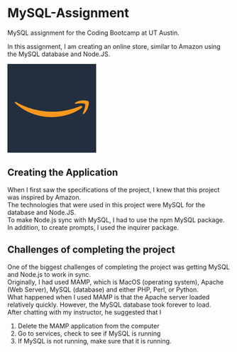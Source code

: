 # MySQL-Assignment
MySQL assignment for the Coding Bootcamp at UT Austin. 

In this assignment, I am creating an online store, similar to Amazon using the MySQL database and Node.JS. 

![alt text](images/amazon.jpg)

## Creating the Application
When I first saw the specifications of the project, I knew that this project was inspired by Amazon.   
The technologies that were used in this project were MySQL for the database and Node.JS.   
To make Node.js sync with MySQL, I had to use the npm MySQL package.   
In addition, to create prompts, I used the inquirer package.   

## Challenges of completing the project
One of the biggest challenges of completing the project was getting MySQL and Node.js to work in sync.  
Originally, I had used MAMP, which is MacOS (operating system), Apache (Web Server), MySQL (database) and either PHP, Perl, or Python.   
What happened when I used MAMP is that the Apache server loaded relatively quickly. However, the MySQL database took forever to load.  
After chatting with my instructor, he suggested that I 
1. Delete the MAMP application from the computer
2. Go to services, check to see if MySQL is running
3. If MySQL is not running, make sure that it is running.  
